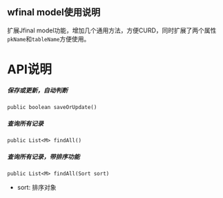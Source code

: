 wfinal model使用说明
----
扩展Jfinal model功能，增加几个通用方法，方便CURD，同时扩展了两个属性`pkName`和`tableName`方便使用。

# API说明
##### 保存或更新，自动判断
`public boolean saveOrUpdate()`

##### 查询所有记录
`public List<M> findAll()`

##### 查询所有记录，带排序功能
`public List<M> findAll(Sort sort)`
* sort: 排序对象